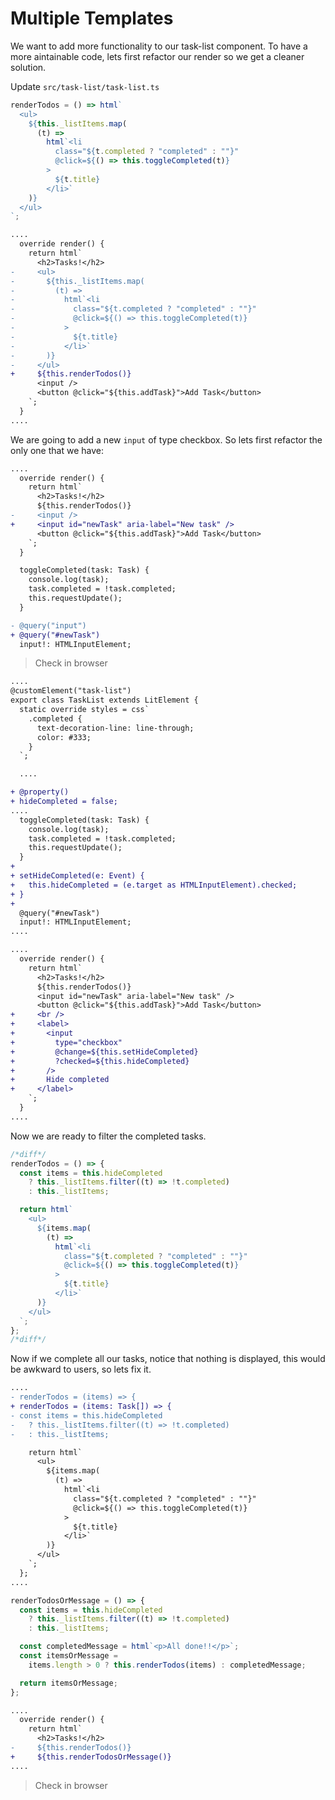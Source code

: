 # Multiple Templates

We want to add more functionality to our task-list component. To have a more aintainable code, lets first refactor our render so we get a cleaner solution.

Update `src/task-list/task-list.ts`

```ts
renderTodos = () => html`
  <ul>
    ${this._listItems.map(
      (t) =>
        html`<li
          class="${t.completed ? "completed" : ""}"
          @click=${() => this.toggleCompleted(t)}
        >
          ${t.title}
        </li>`
    )}
  </ul>
`;
```

```diff
....
  override render() {
    return html`
      <h2>Tasks!</h2>
-     <ul>
-       ${this._listItems.map(
-         (t) =>
-           html`<li
-             class="${t.completed ? "completed" : ""}"
-             @click=${() => this.toggleCompleted(t)}
-           >
-             ${t.title}
-           </li>`
-       )}
-     </ul>
+     ${this.renderTodos()}
      <input />
      <button @click="${this.addTask}">Add Task</button>
    `;
  }
....
```

We are going to add a new `input` of type checkbox. So lets first refactor the only one that we have:

```diff
....
  override render() {
    return html`
      <h2>Tasks!</h2>
      ${this.renderTodos()}
-     <input />
+     <input id="newTask" aria-label="New task" />
      <button @click="${this.addTask}">Add Task</button>
    `;
  }

  toggleCompleted(task: Task) {
    console.log(task);
    task.completed = !task.completed;
    this.requestUpdate();
  }

- @query("input")
+ @query("#newTask")
  input!: HTMLInputElement;
```

> Check in browser

```diff
....
@customElement("task-list")
export class TaskList extends LitElement {
  static override styles = css`
    .completed {
      text-decoration-line: line-through;
      color: #333;
    }
  `;

  ....

+ @property()
+ hideCompleted = false;
....
  toggleCompleted(task: Task) {
    console.log(task);
    task.completed = !task.completed;
    this.requestUpdate();
  }
+
+ setHideCompleted(e: Event) {
+   this.hideCompleted = (e.target as HTMLInputElement).checked;
+ }
+
  @query("#newTask")
  input!: HTMLInputElement;
....
```

```diff
....
  override render() {
    return html`
      <h2>Tasks!</h2>
      ${this.renderTodos()}
      <input id="newTask" aria-label="New task" />
      <button @click="${this.addTask}">Add Task</button>
+     <br />
+     <label>
+       <input
+         type="checkbox"
+         @change=${this.setHideCompleted}
+         ?checked=${this.hideCompleted}
+       />
+       Hide completed
+     </label>
    `;
  }
....
```

Now we are ready to filter the completed tasks.

```ts
/*diff*/
renderTodos = () => {
  const items = this.hideCompleted
    ? this._listItems.filter((t) => !t.completed)
    : this._listItems;

  return html`
    <ul>
      ${items.map(
        (t) =>
          html`<li
            class="${t.completed ? "completed" : ""}"
            @click=${() => this.toggleCompleted(t)}
          >
            ${t.title}
          </li>`
      )}
    </ul>
  `;
};
/*diff*/
```

Now if we complete all our tasks, notice that nothing is displayed, this would be awkward to users, so lets fix it.

```diff
....
- renderTodos = (items) => {
+ renderTodos = (items: Task[]) => {
- const items = this.hideCompleted
-   ? this._listItems.filter((t) => !t.completed)
-   : this._listItems;

    return html`
      <ul>
        ${items.map(
          (t) =>
            html`<li
              class="${t.completed ? "completed" : ""}"
              @click=${() => this.toggleCompleted(t)}
            >
              ${t.title}
            </li>`
        )}
      </ul>
    `;
  };
....
```

```ts
renderTodosOrMessage = () => {
  const items = this.hideCompleted
    ? this._listItems.filter((t) => !t.completed)
    : this._listItems;

  const completedMessage = html`<p>All done!!</p>`;
  const itemsOrMessage =
    items.length > 0 ? this.renderTodos(items) : completedMessage;

  return itemsOrMessage;
};
```

```diff
....
  override render() {
    return html`
      <h2>Tasks!</h2>
-     ${this.renderTodos()}
+     ${this.renderTodosOrMessage()}
....
```

> Check in browser